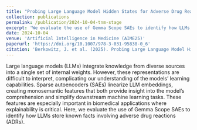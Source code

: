 ```yaml
---
title: "Probing Large Language Model Hidden States for Adverse Drug Reaction Knowledge"
collection: publications
permalink: /publication/2024-10-04-tnm-stage
excerpt: 'We evaluate the use of Gemma Scope SAEs to identify how LLMs store known facts involving adverse drug reactions (ADRs).'
date: 2024-10-04
venue: 'Artificial Intelligence in Medicine (AIME25)'
paperurl: 'https://doi.org/10.1007/978-3-031-95838-0_6'
citation: 'Berkowitz, J. et al. (2025). Probing Large Language Model Hidden States for Adverse Drug Reaction Knowledge. In: Bellazzi, R., Juarez Herrero, J.M., Sacchi, L., Zupan, B. (eds) Artificial Intelligence in Medicine. AIME 2025. Lecture Notes in Computer Science(), vol 15734. Springer, Cham. https://doi.org/10.1007/978-3-031-95838-0_6'
---
```


Large language models (LLMs) integrate knowledge from diverse sources into a single set of internal weights. However, these representations are difficult to interpret, complicating our understanding of the models’ learning capabilities. Sparse autoencoders (SAEs) linearize LLM embeddings, creating monosemantic features that both provide insight into the model’s comprehension and simplify downstream machine learning tasks. These features are especially important in biomedical applications where explainability is critical. Here, we evaluate the use of Gemma Scope SAEs to identify how LLMs store known facts involving adverse drug reactions (ADRs). 